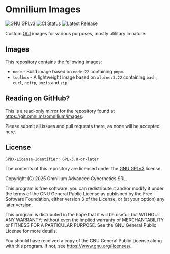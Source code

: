 
# Omnilium Images

[![GNU GPLv3](https://img.shields.io/badge/license-GPL--3.0--or--later-blue.svg)](https://www.gnu.org/licenses/gpl-3.0.en.html) [![CI Status](https://ci.omni.ms/api/badges/3/status.svg)](https://ci.omni.ms/repos/3) ![Latest Release](https://img.shields.io/gitea/v/release/omnilium/images?gitea_url=https%3A%2F%2Fgit.omni.ms&sort=date&display_name=release&style=flat)

Custom [OCI](https://opencontainers.org/) images for various purposes, mostly utilitary in nature.


## Images

This repository contains the following images:

- `node` - Build image based on `node:22` containing `pnpm`.
- `toolbox` - A lightweight image based on `alpine:3.22` containing `bash`, `curl`, `ncftp`, `unzip` and `zip`.


## Reading on GitHub?

This is a read-only mirror for the repository found at https://git.omni.ms/omnilium/images.

Please submit all issues and pull requests there, as none will be accepted here.


## License

`SPDX-License-Identifier: GPL-3.0-or-later`

The contents of this repository are licensed under the [GNU GPLv3](https://www.gnu.org/licenses/gpl-3.0.en.html) license.

Copyright (C) 2025  Omnilium Advanced Cybernetics SRL.

This program is free software: you can redistribute it and/or modify
it under the terms of the GNU General Public License as published by
the Free Software Foundation, either version 3 of the License, or
(at your option) any later version.

This program is distributed in the hope that it will be useful,
but WITHOUT ANY WARRANTY; without even the implied warranty of
MERCHANTABILITY or FITNESS FOR A PARTICULAR PURPOSE.  See the
GNU General Public License for more details.

You should have received a copy of the GNU General Public License
along with this program.  If not, see <https://www.gnu.org/licenses/>.
